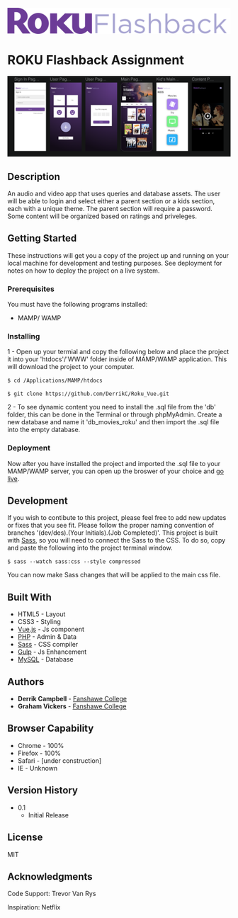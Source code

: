 ![rokuLogo](images/roku_Readme.svg)

# ROKU Flashback Assignment
![rokuMobile](images/mobile_rokuflashback_design-1.png)

## Description
An audio and video app that uses queries and database assets. The user will be able to login and select either a parent section or a kids section, each with a unique theme. The parent section will require a password. Some content will be organized based on ratings and priveleges. 

## Getting Started

These instructions will get you a copy of the project up and running on your local machine for development and testing purposes. See deployment for notes on how to deploy the project on a live system.

### Prerequisites

You must have the following programs installed: 

* MAMP/ WAMP

### Installing

1 - Open up your termial and copy the following below and place the project it into your 'htdocs'/'WWW' folder inside of MAMP/WAMP application. This will download the project to your computer. 


```
$ cd /Applications/MAMP/htdocs
```

```
$ git clone https://github.com/DerrikC/Roku_Vue.git
```


2 - To see dynamic content you need to install the .sql file from the 'db' folder, this can be done in the Terminal or through phpMyAdmin. Create a new database and name it 'db_movies_roku' and then import the .sql file into the empty database. 


### Deployment


Now after you have installed the project and imported the .sql file to your MAMP/WAMP server, you can open up the broswer of your choice and [go live](http://localhost:8888/Roku_Vue/).


## Development


If you wish to contibute to this project, please feel free to add new updates or fixes that you see fit. Please follow the proper naming convention of branches '(dev/des).(Your Initials).(Job Completed)'. This project is built with [Sass](https://sass-lang.com/), so you will need to connect the Sass to the CSS. To do so, copy and paste the following into the project terminal window.


```
$ sass --watch sass:css --style compressed
```

You can now make Sass changes that will be applied to the main css file. 


## Built With

* HTML5 - Layout
* CSS3 - Styling
* [Vue.js](https://vuejs.org/) - Js component
* [PHP](https://www.php.net/) - Admin & Data
* [Sass](https://sass-lang.com/) - CSS compiler
* [Gulp](https://gulpjs.com/) - Js Enhancement
* [MySQL](https://www.mysql.com/) - Database  

## Authors

* **Derrik Campbell** - [Fanshawe College](https://github.com/DerrikC)
* **Graham Vickers**  - [Fanshawe College](https://github.com/grahamvickers)
  
## Browser Capability 

* Chrome - 100%
* Firefox - 100%
* Safari - [under construction]
* IE - Unknown

## Version History

* 0.1
    * Initial Release
    
## License

MIT

## Acknowledgments


Code Support: 
Trevor Van Rys

Inspiration: 
Netflix
